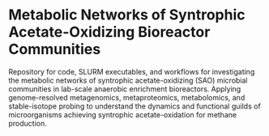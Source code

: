 # Metabolic Networks of Syntrophic Acetate-Oxidizing Bioreactor Communities

Repository for code, SLURM executables, and workflows for investigating the metabolic networks of syntrophic acetate-oxidizing (SAO) microbial communities in lab-scale anaerobic enrichment bioreactors. Applying genome-resolved metagenomics, metaproteomics, metabolomics, and stable-isotope probing to understand the dynamics and functional guilds of microorganisms achieving syntrophic acetate-oxidation for methane production. 